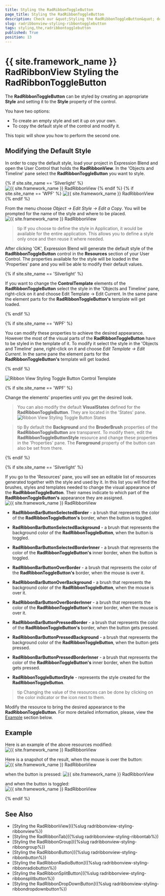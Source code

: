 ```yaml
---
title: Styling the RadRibbonToggleButton
page_title: Styling the RadRibbonToggleButton
description: Check our &quot;Styling the RadRibbonToggleButton&quot; documentation article for the RadRibbonView {{ site.framework_name }} control.
slug: radribbonview-styling-ribbontogglebutton
tags: styling,the,radribbontogglebutton
published: True
position: 13
---
```


# {{ site.framework_name }} RadRibbonView Styling the RadRibbonToggleButton

The __RadRibbonToggleButton__ can be styled by creating an appropriate __Style__ and setting it to the __Style__ property of the control.			

You have two options:

* To create an empty style and set it up on your own.
* To copy the default style of the control and modify it.

This topic will show you how to perform the second one.

## Modifying the Default Style

In order to copy the default style, load your project in Expression Blend and open the User Control that holds the __RadRibbonView__. In the 'Objects and Timeline' pane select the __RadRibbonToggleButton__ you want to style.				

{% if site.site_name == 'Silverlight' %}
![{{ site.framework_name }} RadRibbonView  ](images/RibbonView_Styling_ToggleButton_Locate.png)
{% endif %}
{% if site.site_name == 'WPF' %}
![{{ site.framework_name }} RadRibbonView  ](images/RibbonView_Styling_ToggleButton_LocateWPF.png)
{% endif %}

From the menu choose *Object -> Edit Style -> Edit a Copy*. You will be prompted for the name of the style and where to be placed.
![{{ site.framework_name }} RadRibbonView  ](images/RibbonView_Styling_ToggleButton_CreateStyle.png)

>tip If you choose to define the style in Application, it would be available for the entire application. This allows you to define a style only once and then reuse it where needed.

After clicking 'OK', Expression Blend will generate the default style of the __RadRibbonToggleButton__ control in the __Resources__ section of your User Control. The properties available for the style will be loaded in the 'Properties' pane and you will be able to modify their default values.

{% if site.site_name == 'Silverlight' %}

If you want to change the __ControlTemplate__ elements of the __RadRibbonToggleButton__ select the style in the 'Objects and Timeline' pane, right-click on it and choose Edit Template -> Edit Current. In the same pane the element parts for the __RadRibbonToggleButton's__ template will get loaded.

{% endif %}

{% if site.site_name == 'WPF' %}

You can modify these properties to achieve the desired appearance. However the most of the visual parts of the __RadRibbonToggleButton__ have to be styled in the template of it. To modify it select the style in the 'Objects and Timeline' pane, right-click on it and choose *Edit Template -> Edit Current*. In the same pane the element parts for the __RadRibbonToggleButton's__ template will get loaded.

{% endif %}

![Ribbon View Styling Toggle Button Control Template](images/RibbonView_Styling_ToggleButton_ControlTemplate.png)

{% if site.site_name == 'WPF' %}

Change the elements' properties until you get the desired look.

> You can also modify the default __VisualStates__ defined for the __RadRibbonToggleButton__. They are located in the 'States' pane.
>![Ribbon View Styling Toggle Button States](images/RibbonView_Styling_ToggleButton_States.png)


>tip By default the __Background__ and the __BroderBrush__ properties of the __RadRibbonToggleButton__ are transparent. To modify them, edit the __RadRibbonToggleButtonStyle__ resource and change these properties in the 'Properties' pane. The __Foreground__ property of the button can also be set from there.  

{% endif %}

{% if site.site_name == 'Silverlight' %}

If you go to the 'Resources' pane, you will see an editable list of resources generated together with the style and used by it. In this list you will find the brushes, styles and templates needed to change the visual appearance of the __RadRibbonToggleButton__. Their names indicate to which part of the __RadRibbonToggleButton's__ appearance they are assigned.
![{{ site.framework_name }} RadRibbonView  ](images/RibbonView_Styling_ToggleButton_Resources.png)

* __RadRibbonBarButtonSelectedBorder__ - a brush that represents the color of the __RadRibbonToggleButton's__ border, when the button is toggled.             

* __RadRibbonBarButtonSelectedBackground__ - a brush that represents the background color of the __RadRibbonToggleButton__, when the button is toggled.              

* __RadRibbonBarButtonSelectedBorderInner__ - a brush that represents the color of the __RadRibbonToggleButton's__ inner border, when the button is toggled.              

* __RadRibbonBarButtonOverBorder__ - a brush that represents the color of the __RadRibbonToggleButton's__ border, when the mouse is over it.              

* __RadRibbonBarButtonOverBackground__ - a brush that represents the background color of the __RadRibbonToggleButton__, when the mouse is over it.              

* __RadRibbonBarButtonOverBorderInner__ - a brush that represents the color of the __RadRibbonToggleButton's__ inner border, when the mouse is over it.              

* __RadRibbonBarButtonPressedBorder__ - a brush that represents the color of the __RadRibbonToggleButton's__ border, when the button gets pressed.              

* __RadRibbonBarButtonPressedBackground__ - a brush that represents the background color of the __RadRibbonToggleButton__, when the button gets pressed.              

* __RadRibbonBarButtonPressedBorderInner__ - a brush that represents the color of the __RadRibbonToggleButton's__ inner border, when the button gets pressed.              

* __RadRibbonToggleButtonStyle__ - represents the style created for the __RadRibbonToggleButton__.              

>tip Changing the value of the resources can be done by clicking on the color indicator or the icon next to them.

Modify the resource to bring the desired appearance to the __RadRibbonToggleButton__. For more detailed information, please, view the [Example](#example) section below.

## Example

Here is an example of the above resources modified:
![{{ site.framework_name }} RadRibbonView  ](images/RibbonView_Styling_ToggleButton_ResourcesModified.png)

Here is a snapshot of the result, when the mouse is over the button:
![{{ site.framework_name }} RadRibbonView  ](images/RibbonView_Styling_ToggleButton_ExampleMouseOver.png)

when the button is pressed:
![{{ site.framework_name }} RadRibbonView  ](images/RibbonView_Styling_ToggleButton_ExamplePressed.png)

and when the button is toggled:
![{{ site.framework_name }} RadRibbonView  ](images/RibbonView_Styling_ToggleButton_ExampleToggled.png)

{% endif %}

## See Also
 * [Styling the RadRibbonView]({%slug radribbonview-styling-ribbonview%})
 * [Styling the RadRibbonTab]({%slug radribbonview-styling-ribbontab%})
 * [Styling the RadRibbonGroup]({%slug radribbonview-styling-ribbongroup%})
 * [Styling the RadRibbonButton]({%slug radribbonview-styling-ribbonbutton%})
 * [Styling the RadRibbonRadioButton]({%slug radribbonview-styling-ribbonradiobutton%})
 * [Styling the RadRibbonSplitButton]({%slug radribbonview-styling-ribbonsplitbutton%})
 * [Styling the RadRibbonDropDownButton]({%slug radribbonview-styling-ribbondropdownbutton%})